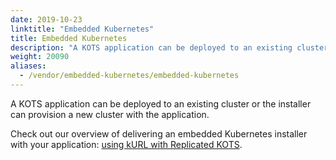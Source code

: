 ```yaml
---
date: 2019-10-23
linktitle: "Embedded Kubernetes"
title: Embedded Kubernetes
description: "A KOTS application can be deployed to an existing cluster or the installer can provision a new cluster with the application."
weight: 20090
aliases: 
  - /vendor/embedded-kubernetes/embedded-kubernetes
---
```


A KOTS application can be deployed to an existing cluster or the installer can provision a new cluster with the application.

Check out our overview of delivering an embedded Kubernetes installer with your application: [using kURL with Replicated KOTS](https://blog.replicated.com/kurl-with-replicated-kots/).
